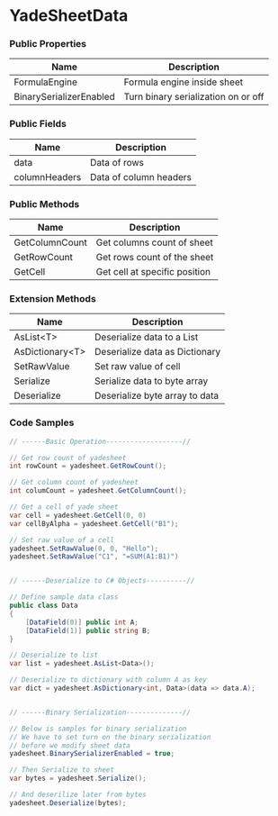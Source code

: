 # YadeSheetData

### Public Properties

|Name| Description|
|---|---|
|FormulaEngine|Formula engine inside  sheet|
|BinarySerializerEnabled| Turn binary serialization on or off |

### Public Fields

|Name| Description|
|---|---|
| data | Data of rows |
| columnHeaders | Data of column headers|

### Public Methods

|Name| Description|
|---|---|
| GetColumnCount |  Get columns count of sheet |
| GetRowCount  | Get rows count of the sheet |
| GetCell | Get cell at specific position |

### Extension Methods


|Name| Description|
|---|---|
| AsList\<T\> | Deserialize data to a List<T> |
| AsDictionary\<T\> | Deserialize data as Dictionary<T> |
| SetRawValue | Set raw value of cell |
| Serialize | Serialize data to byte array |
| Deserialize | Deserialize byte array to data |

### Code Samples

``` csharp
// ------Basic Operation-------------------//

// Get row count of yadesheet
int rowCount = yadesheet.GetRowCount();

// Get column count of yadesheet
int columCount = yadesheet.GetColumnCount();

// Get a cell of yade sheet
var cell = yadesheet.GetCell(0, 0)
var cellByAlpha = yadesheet.GetCell("B1");

// Set raw value of a cell
yadesheet.SetRawValue(0, 0, "Hello");
yadesheet.SetRawValue("C1", "=SUM(A1:B1)")


// ------Deserialize to C# Objects----------//

// Define sample data class
public class Data
{
    [DataField(0)] public int A;
    [DataField(1)] public string B;
}

// Deserialize to list
var list = yadesheet.AsList<Data>();

// Deserialize to dictionary with column A as key
var dict = yadesheet.AsDictionary<int, Data>(data => data.A);


// ------Binary Serialization--------------//

// Below is samples for binary serialization
// We have to set turn on the binary serialization
// before we modify sheet data
yadesheet.BinarySerializerEnabled = true;

// Then Serialize to sheet
var bytes = yadesheet.Serialize();

// And deserilize later from bytes
yadesheet.Deserialize(bytes);
```